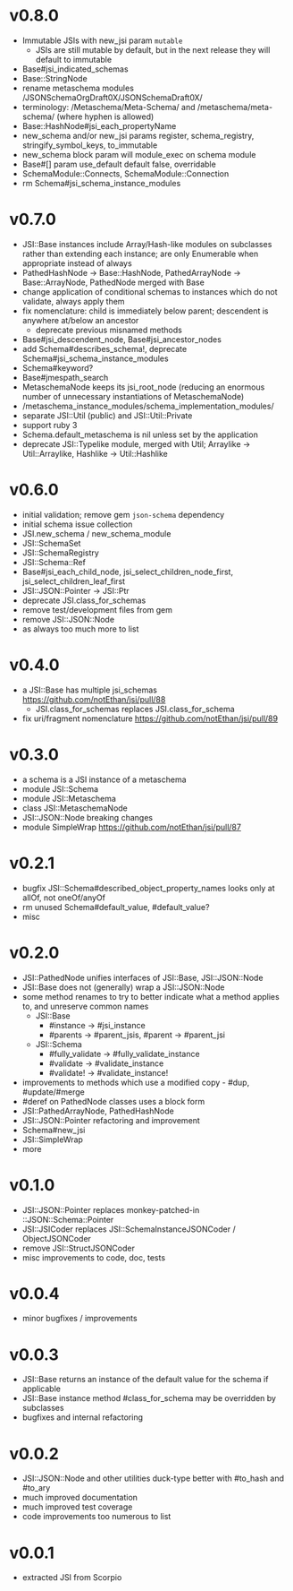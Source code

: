# v0.8.0

- Immutable JSIs with new_jsi param `mutable`
  - JSIs are still mutable by default, but in the next release they will default to immutable
- Base#jsi_indicated_schemas
- Base::StringNode
- rename metaschema modules /JSONSchemaOrgDraft0X/JSONSchemaDraft0X/
- terminology: /Metaschema/Meta-Schema/ and /metaschema/meta-schema/ (where hyphen is allowed)
- Base::HashNode#jsi_each_propertyName
- new_schema and/or new_jsi params register, schema_registry, stringify_symbol_keys, to_immutable
- new_schema block param will module_exec on schema module
- Base#[] param use_default default false, overridable
- SchemaModule::Connects, SchemaModule::Connection
- rm Schema#jsi_schema_instance_modules

# v0.7.0

- JSI::Base instances include Array/Hash-like modules on subclasses rather than extending each instance; are only Enumerable when appropriate instead of always
- PathedHashNode -> Base::HashNode, PathedArrayNode -> Base::ArrayNode, PathedNode merged with Base
- change application of conditional schemas to instances which do not validate, always apply them
- fix nomenclature: child is immediately below parent; descendent is anywhere at/below an ancestor
  - deprecate previous misnamed methods
- Base#jsi_descendent_node, Base#jsi_ancestor_nodes
- add Schema#describes_schema!, deprecate Schema#jsi_schema_instance_modules
- Schema#keyword?
- Base#jmespath_search
- MetaschemaNode keeps its jsi_root_node (reducing an enormous number of unnecessary instantiations of MetaschemaNode)
- /metaschema_instance_modules/schema_implementation_modules/
- separate JSI::Util (public) and JSI::Util::Private
- support ruby 3
- Schema.default_metaschema is nil unless set by the application
- deprecate JSI::Typelike module, merged with Util; Arraylike -> Util::Arraylike, Hashlike -> Util::Hashlike

# v0.6.0

- initial validation; remove gem `json-schema` dependency
- initial schema issue collection
- JSI.new_schema / new_schema_module
- JSI::SchemaSet
- JSI::SchemaRegistry
- JSI::Schema::Ref
- Base#jsi_each_child_node, jsi_select_children_node_first, jsi_select_children_leaf_first
- JSI::JSON::Pointer → JSI::Ptr
- deprecate JSI.class_for_schemas
- remove test/development files from gem
- remove JSI::JSON::Node
- as always too much more to list

# v0.4.0

- a JSI::Base has multiple jsi_schemas https://github.com/notEthan/jsi/pull/88
  - JSI.class_for_schemas replaces JSI.class_for_schema
- fix uri/fragment nomenclature https://github.com/notEthan/jsi/pull/89

# v0.3.0

- a schema is a JSI instance of a metaschema
- module JSI::Schema
- module JSI::Metaschema
- class JSI::MetaschemaNode
- JSI::JSON::Node breaking changes
- module SimpleWrap https://github.com/notEthan/jsi/pull/87

# v0.2.1

- bugfix JSI::Schema#described_object_property_names looks only at allOf, not oneOf/anyOf
- rm unused Schema#default_value, #default_value?
- misc

# v0.2.0

- JSI::PathedNode unifies interfaces of JSI::Base, JSI::JSON::Node
- JSI::Base does not (generally) wrap a JSI::JSON::Node
- some method renames to try to better indicate what a method applies to, and unreserve common names
  - JSI::Base
    - #instance -> #jsi_instance
    - #parents -> #parent_jsis, #parent -> #parent_jsi
  - JSI::Schema
    - #fully_validate -> #fully_validate_instance
    - #validate -> #validate_instance
    - #validate! -> #validate_instance!
- improvements to methods which use a modified copy - #dup, #update/#merge
- #deref on PathedNode classes uses a block form
- JSI::PathedArrayNode, PathedHashNode
- JSI::JSON::Pointer refactoring and improvement
- Schema#new_jsi
- JSI::SimpleWrap
- more

# v0.1.0

- JSI::JSON::Pointer replaces monkey-patched-in ::JSON::Schema::Pointer
- JSI::JSICoder replaces JSI::SchemaInstanceJSONCoder / ObjectJSONCoder
- remove JSI::StructJSONCoder
- misc improvements to code, doc, tests

# v0.0.4

- minor bugfixes / improvements

# v0.0.3

- JSI::Base returns an instance of the default value for the schema if applicable
- JSI::Base instance method #class_for_schema may be overridden by subclasses
- bugfixes and internal refactoring

# v0.0.2

- JSI::JSON::Node and other utilities duck-type better with #to_hash and #to_ary
- much improved documentation
- much improved test coverage
- code improvements too numerous to list

# v0.0.1

- extracted JSI from Scorpio
